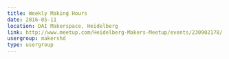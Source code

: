 ```yaml
---
title: Weekly Making Hours
date: 2016-05-11
location: DAI Makerspace, Heidelberg
link: http://www.meetup.com/Heidelberg-Makers-Meetup/events/230902178/
usergroup: makershd
type: usergroup
---
```

